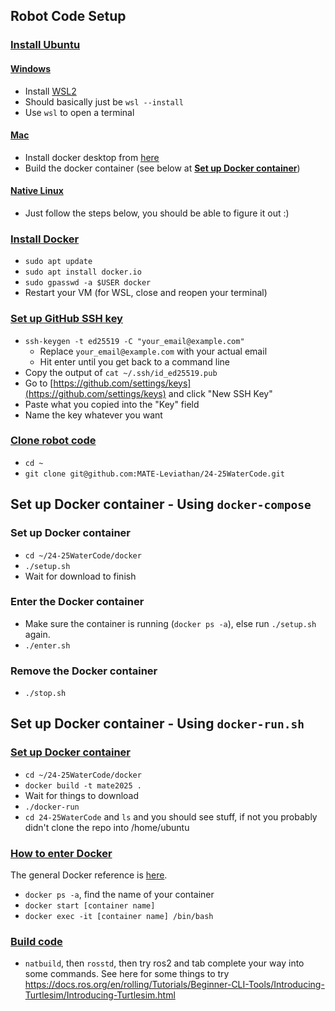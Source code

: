 ## **Robot Code Setup**

### [**Install Ubuntu**](#install-ubuntu)
#### [**Windows**](#windows)
- Install [WSL2](https://docs.microsoft.com/en-us/windows/wsl/install-win10)
- Should basically just be `wsl --install`
- Use `wsl` to open a terminal

#### [**Mac**](#mac)
- Install docker desktop from [here](https://docs.docker.com/docker-for-mac/install/)
- Build the docker container (see below at [**Set up Docker container**](#set-up-docker-container))

#### [**Native Linux**](#native)
- Just follow the steps below, you should be able to figure it out :) 

### [**Install Docker**](#install-docker)
- `sudo apt update`
- `sudo apt install docker.io`
- `sudo gpasswd -a $USER docker`
- Restart your VM (for WSL, close and reopen your terminal)

### [**Set up GitHub SSH key**](#set-up-github-ssh-key)
- `ssh-keygen -t ed25519 -C "your_email@example.com"`
    - Replace `your_email@example.com` with your actual email
    - Hit enter until you get back to a command line
- Copy the output of `cat ~/.ssh/id_ed25519.pub`
- Go to [https://github.com/settings/keys](https://github.com/settings/keys) and click "New SSH Key"
- Paste what you copied into the "Key" field
- Name the key whatever you want

### [**Clone robot code**](#clone-robot-code)
- `cd ~`
- `git clone git@github.com:MATE-Leviathan/24-25WaterCode.git`

## Set up Docker container - Using `docker-compose`

### Set up Docker container
- `cd ~/24-25WaterCode/docker`
- `./setup.sh`
- Wait for download to finish

### Enter the Docker container
- Make sure the container is running (`docker ps -a`), else run `./setup.sh` again.
- `./enter.sh`

### Remove the Docker container
- `./stop.sh`

## Set up Docker container - Using `docker-run.sh`

### [**Set up Docker container**](#set-up-docker-container)
- `cd ~/24-25WaterCode/docker`
- `docker build -t mate2025 .`
- Wait for things to download
- `./docker-run`
- `cd 24-25WaterCode` and `ls` and you should see stuff, if not you probably didn't clone the repo into /home/ubuntu 


### [**How to enter Docker**](#how-to-enter-docker)
The general Docker reference is [here](/tools/docker.md).
- `docker ps -a`, find the name of your container
- `docker start [container name]`
- `docker exec -it [container name] /bin/bash`

### [**Build code**](#build-code)
- `natbuild`, then `rosstd`, then try ros2 and tab complete your way into some commands. See here for some things to try https://docs.ros.org/en/rolling/Tutorials/Beginner-CLI-Tools/Introducing-Turtlesim/Introducing-Turtlesim.html
